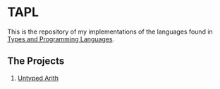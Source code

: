# TAPL

This is the repository of my implementations of the languages found in [Types
and Programming Languages](https://www.cis.upenn.edu/~bcpierce/tapl/).

## The Projects

1. [Untyped Arith](untyped-arith/)